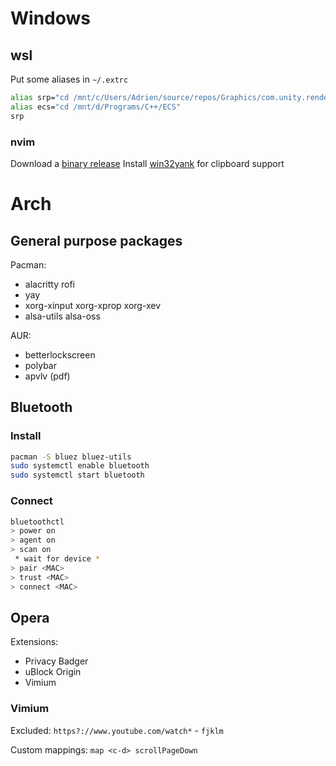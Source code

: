 # Windows

## wsl

Put some aliases in `~/.extrc`
```bash
alias srp="cd /mnt/c/Users/Adrien/source/repos/Graphics/com.unity.render-pipelines.high-definition"
alias ecs="cd /mnt/d/Programs/C++/ECS"
srp
```

### nvim

Download a [binary release](https://github.com/neovim/neovim/releases/)
Install [win32yank](https://github.com/equalsraf/win32yank/releases) for clipboard support

# Arch

## General purpose packages

Pacman:
 * alacritty rofi
 * yay
 * xorg-xinput xorg-xprop xorg-xev
 * alsa-utils alsa-oss

AUR:
 * betterlockscreen
 * polybar
 * apvlv (pdf)

## Bluetooth

### Install
```bash
pacman -S bluez bluez-utils
sudo systemctl enable bluetooth
sudo systemctl start bluetooth
```

### Connect
```bash
bluetoothctl
> power on
> agent on
> scan on
 * wait for device *
> pair <MAC>
> trust <MAC>
> connect <MAC>
```

## Opera

Extensions:
 * Privacy Badger
 * uBlock Origin
 * Vimium

### Vimium
Excluded:
`https?://www.youtube.com/watch*` - `fjklm`

Custom mappings:
`map <c-d> scrollPageDown`
